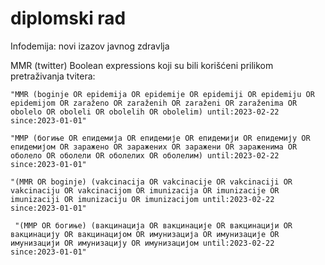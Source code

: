 # diplomski rad
Infodemija: novi izazov javnog zdravlja

MMR (twitter)
Boolean expressions koji su bili korišćeni prilikom pretraživanja tvitera:

    "MMR (boginje OR epidemija OR epidemije OR epidemiji OR epidemiju OR epidemijom OR zaraženo OR zaraženih OR zaraženi OR zaraženima OR obolelo OR oboleli OR obolelih OR obolelim) until:2023-02-22 since:2023-01-01"
    
    "ММР (богиње OR епидемија OR епидемије OR епидемији OR епидемију OR епидемијом OR заражено OR заражених OR заражени OR зараженима OR оболело OR оболели OR оболелих OR оболелим) until:2023-02-22 since:2023-01-01"
    
    "(MMR OR boginje) (vakcinacija OR vakcinacije OR vakcinaciji OR vakcinaciju OR vakcinacijom OR imunizacija OR imunizacije OR imunizaciji OR imunizaciju OR imunizacijom until:2023-02-22 since:2023-01-01"
    
     "(ММР OR богиње) (вакцинација OR вакцинације OR вакцинацији OR вакцинацију OR вакцинацијом OR имунизација OR имунизације OR имунизацији OR имунизацију OR имунизацијом until:2023-02-22 since:2023-01-01"
    

